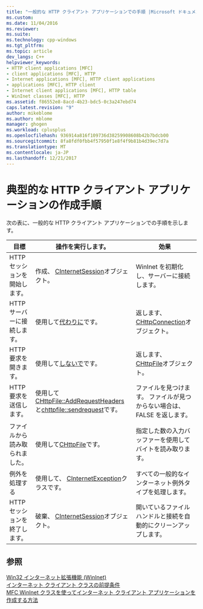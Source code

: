 ```yaml
---
title: "一般的な HTTP クライアント アプリケーションでの手順 |Microsoft ドキュメント"
ms.custom: 
ms.date: 11/04/2016
ms.reviewer: 
ms.suite: 
ms.technology: cpp-windows
ms.tgt_pltfrm: 
ms.topic: article
dev_langs: C++
helpviewer_keywords:
- HTTP client applications [MFC]
- client applications [MFC], HTTP
- Internet applications [MFC], HTTP client applications
- applications [MFC], HTTP client
- Internet client applications [MFC], HTTP table
- WinInet classes [MFC], HTTP
ms.assetid: f86552e8-8acd-4b23-bdc5-0c3a247ebd74
caps.latest.revision: "9"
author: mikeblome
ms.author: mblome
manager: ghogen
ms.workload: cplusplus
ms.openlocfilehash: 936914a816f109736d38259908608b42b7bdcb00
ms.sourcegitcommit: 8fa8fdf0fbb4f57950f1e8f4f9b81b4d39ec7d7a
ms.translationtype: MT
ms.contentlocale: ja-JP
ms.lasthandoff: 12/21/2017
---
```

# <a name="steps-in-a-typical-http-client-application"></a>典型的な HTTP クライアント アプリケーションの作成手順
次の表に、一般的な HTTP クライアント アプリケーションでの手順を示します。  
  
|目標|操作を実行します。|効果|  
|---------------|----------------------|-------------|  
|HTTP セッションを開始します。|作成、 [CInternetSession](../mfc/reference/cinternetsession-class.md)オブジェクト。|WinInet を初期化し、サーバーに接続します。|  
|HTTP サーバーに接続します。|使用して[代わりに](../mfc/reference/cinternetsession-class.md#gethttpconnection)です。|返します、 [CHttpConnection](../mfc/reference/chttpconnection-class.md)オブジェクト。|  
|HTTP 要求を開きます。|使用して[しないで](../mfc/reference/chttpconnection-class.md#openrequest)です。|返します、 [CHttpFile](../mfc/reference/chttpfile-class.md)オブジェクト。|  
|HTTP 要求を送信します。|使用して[CHttpFile::AddRequestHeaders](../mfc/reference/chttpfile-class.md#addrequestheaders)と[chttpfile::sendrequest](../mfc/reference/chttpfile-class.md#sendrequest)です。|ファイルを見つけます。 ファイルが見つからない場合は、FALSE を返します。|  
|ファイルから読み取られました。|使用して[CHttpFile](../mfc/reference/chttpfile-class.md)です。|指定した数の入力バッファーを使用してバイトを読み取ります。|  
|例外を処理する|使用して、 [CInternetException](../mfc/reference/cinternetexception-class.md)クラスです。|すべての一般的なインターネット例外タイプを処理します。|  
|HTTP セッションを終了します。|破棄、 [CInternetSession](../mfc/reference/cinternetsession-class.md)オブジェクト。|開いているファイル ハンドルと接続を自動的にクリーンアップします。|  
  
## <a name="see-also"></a>参照  
 [Win32 インターネット拡張機能 (WinInet)](../mfc/win32-internet-extensions-wininet.md)   
 [インターネット クライアント クラスの前提条件](../mfc/prerequisites-for-internet-client-classes.md)   
 [MFC WinInet クラスを使ってインターネット クライアント アプリケーションを作成する方法](../mfc/writing-an-internet-client-application-using-mfc-wininet-classes.md)
